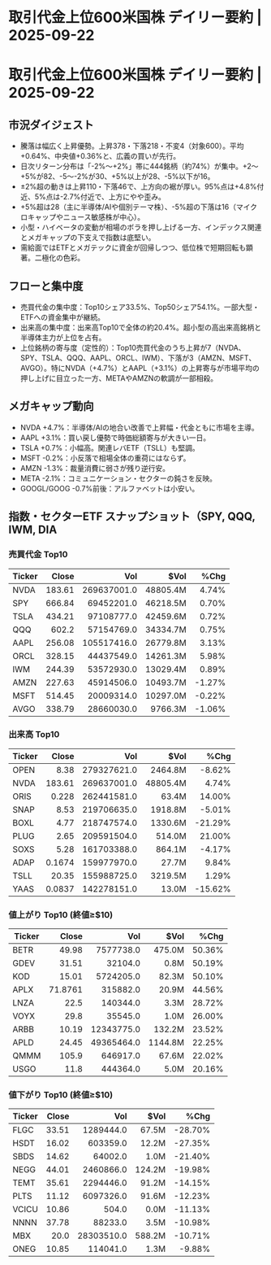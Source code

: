 # 取引代金上位600米国株 デイリー要約 | 2025-09-22

# 取引代金上位600米国株 デイリー要約 | 2025-09-22

## 市況ダイジェスト
- 騰落は幅広く上昇優勢。上昇378・下落218・不変4（対象600）。平均+0.64%、中央値+0.36%と、広義の買いが先行。
- 日次リターン分布は「-2%〜+2%」帯に444銘柄（約74%）が集中。+2〜+5%が82、-5〜-2%が30、+5%以上が28、-5%以下が16。
- ±2%超の動きは上昇110・下落46で、上方向の裾が厚い。95%点は+4.8%付近、5%点は-2.7%付近で、上方にやや歪み。
- +5%超は28（主に半導体/AIや個別テーマ株）、-5%超の下落は16（マイクロキャップやニュース敏感株が中心）。
- 小型・ハイベータの変動が相場のボラを押し上げる一方、インデックス関連とメガキャップの下支えで指数は底堅い。
- 需給面ではETFとメガテックに資金が回帰しつつ、低位株で短期回転も顕著。二極化の色彩。

## フローと集中度
- 売買代金の集中度：Top10シェア33.5%、Top50シェア54.1%。一部大型・ETFへの資金集中が継続。
- 出来高の集中度：出来高Top10で全体の約20.4%。超小型の高出来高銘柄と半導体主力が上位を占有。
- 上位銘柄の寄与度（定性的）：Top10売買代金のうち上昇が7（NVDA、SPY、TSLA、QQQ、AAPL、ORCL、IWM）、下落が3（AMZN、MSFT、AVGO）。特にNVDA（+4.7%）とAAPL（+3.1%）の上昇寄与が市場平均の押し上げに目立った一方、METAやAMZNの軟調が一部相殺。

## メガキャップ動向
- NVDA +4.7%：半導体/AIの地合い改善で上昇幅・代金ともに市場を主導。
- AAPL +3.1%：買い戻し優勢で時価総額寄与が大きい一日。
- TSLA +0.7%：小幅高。関連レバETF（TSLL）も堅調。
- MSFT -0.2%：小反落で相場全体の重荷にはならず。
- AMZN -1.3%：裁量消費に弱さが残り逆行安。
- META -2.1%：コミュニケーション・セクターの鈍さを反映。
- GOOGL/GOOG -0.7%前後：アルファベットは小安い。

## 指数・セクターETF スナップショット（SPY, QQQ, IWM, DIA

### 売買代金 Top10
| Ticker | Close | Vol | $Vol | %Chg |
|---|---:|---:|---:|---:|
| NVDA | 183.61 | 269637001.0 | 48805.4M | 4.74% |
| SPY | 666.84 | 69452201.0 | 46218.5M | 0.70% |
| TSLA | 434.21 | 97108777.0 | 42459.6M | 0.72% |
| QQQ | 602.2 | 57154769.0 | 34334.7M | 0.75% |
| AAPL | 256.08 | 105517416.0 | 26779.8M | 3.13% |
| ORCL | 328.15 | 44437549.0 | 14261.3M | 5.98% |
| IWM | 244.39 | 53572930.0 | 13029.4M | 0.89% |
| AMZN | 227.63 | 45914506.0 | 10493.7M | -1.27% |
| MSFT | 514.45 | 20009314.0 | 10297.0M | -0.22% |
| AVGO | 338.79 | 28660030.0 | 9766.3M | -1.06% |


### 出来高 Top10
| Ticker | Close | Vol | $Vol | %Chg |
|---|---:|---:|---:|---:|
| OPEN | 8.38 | 279327621.0 | 2464.8M | -8.62% |
| NVDA | 183.61 | 269637001.0 | 48805.4M | 4.74% |
| ORIS | 0.228 | 262441581.0 | 63.4M | 14.00% |
| SNAP | 8.53 | 219706635.0 | 1918.8M | -5.01% |
| BOXL | 4.77 | 218747574.0 | 1330.6M | -21.29% |
| PLUG | 2.65 | 209591504.0 | 514.0M | 21.00% |
| SOXS | 5.28 | 161703388.0 | 864.1M | -4.17% |
| ADAP | 0.1674 | 159977970.0 | 27.7M | 9.84% |
| TSLL | 20.35 | 155988725.0 | 3219.5M | 1.29% |
| YAAS | 0.0837 | 142278151.0 | 13.0M | -15.62% |


### 値上がり Top10 (終値≥$10)
| Ticker | Close | Vol | $Vol | %Chg |
|---|---:|---:|---:|---:|
| BETR | 49.98 | 7577738.0 | 475.0M | 50.36% |
| GDEV | 31.51 | 32104.0 | 0.8M | 50.19% |
| KOD | 15.01 | 5724205.0 | 82.3M | 50.10% |
| APLX | 71.8761 | 315882.0 | 20.9M | 44.56% |
| LNZA | 22.5 | 140344.0 | 3.3M | 28.72% |
| VOYX | 29.8 | 35545.0 | 1.0M | 26.00% |
| ARBB | 10.19 | 12343775.0 | 132.2M | 23.52% |
| APLD | 24.45 | 49365464.0 | 1144.8M | 22.25% |
| QMMM | 105.9 | 646917.0 | 67.6M | 22.02% |
| USGO | 11.8 | 444364.0 | 5.0M | 20.16% |


### 値下がり Top10 (終値≥$10)
| Ticker | Close | Vol | $Vol | %Chg |
|---|---:|---:|---:|---:|
| FLGC | 33.51 | 1289444.0 | 67.5M | -28.70% |
| HSDT | 16.02 | 603359.0 | 12.2M | -27.35% |
| SBDS | 14.62 | 64002.0 | 1.0M | -21.40% |
| NEGG | 44.01 | 2460866.0 | 124.2M | -19.98% |
| TEMT | 35.61 | 2294446.0 | 91.2M | -14.15% |
| PLTS | 11.12 | 6097326.0 | 91.6M | -12.23% |
| VCICU | 10.86 | 504.0 | 0.0M | -11.13% |
| NNNN | 37.78 | 88233.0 | 3.5M | -10.98% |
| MBX | 20.0 | 28303510.0 | 588.2M | -10.71% |
| ONEG | 10.85 | 114041.0 | 1.3M | -9.88% |

